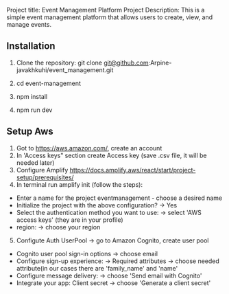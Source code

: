 Project title: Event Management Platform
Project Description: This is a simple event management platform that allows users to create, view, and manage events.

## Installation
1. Clone the repository: git clone git@github.com:Arpine-javakhkuhi/event_management.git

2. cd event-management
3. npm install
4. npm run dev

## Setup Aws
1. Got to https://aws.amazon.com/, create an account
2. In 'Access keys" section create Access key (save .csv file, it will be needed later)
3. Configure Amplify https://docs.amplify.aws/react/start/project-setup/prerequisites/
4. In terminal run amplify init (follow the steps):
  * Enter a name for the project eventmanagement - choose a desired name
  * Initialize the project with the above configuration? -> Yes
  * Select the authentication method you want to use: -> select 'AWS access keys' (they are in your profile)
  * region: -> choose your region
5. Configute Auth UserPool -> go to Amazon Cognito, create user pool
  * Cognito user pool sign-in options -> choose email
  * Configure sign-up experience: -> Required attributes -> choose needed attribute(in our cases there are 'family_name' and 'name'
  * Configure message delivery: -> choose 'Send email with Cognito'
  * Integrate your app: Client secret -> choose 'Generate a client secret'
